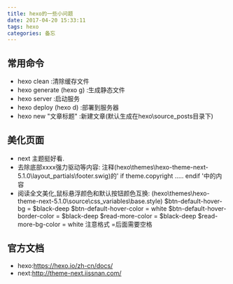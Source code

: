 ```yaml
---
title: hexo的一些小问题
date: 2017-04-20 15:33:11
tags: hexo
categories: 备忘
---
```


## 常用命令

- hexo clean :清除缓存文件
- hexo generate (hexo g) :生成静态文件
- hexo server :启动服务
- hexo deploy (hexo d) :部署到服务器
- hexo new "文章标题" :新建文章(默认生成在hexo\source\_posts目录下)
<!-- more -->

## 美化页面
- next 主题挺好看.
- 去除底部xxxx强力驱动等内容:
注释(hexo\themes\hexo-theme-next-5.1.0\layout\_partials\footer.swig)的' if theme.copyright ..... endif '中的内容
- 阅读全文美化,鼠标悬浮颜色和默认按钮颜色互换:
(hexo\themes\hexo-theme-next-5.1.0\source\css\_variables\base.style)
$btn-default-hover-bg           = $black-deep
$btn-default-hover-color        = white
$btn-default-hover-border-color = $black-deep
$read-more-color                = $black-deep
$read-more-bg-color             = white
注意格式 =后面需要空格


## 官方文档
- hexo:https://hexo.io/zh-cn/docs/
- next:http://theme-next.iissnan.com/